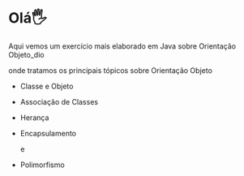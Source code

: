 # Olá:raised_hand_with_fingers_splayed:

Aqui vemos um exercício mais elaborado em Java sobre Orientação Objeto_dio 

onde tratamos os principais tópicos sobre Orientação Objeto

- Classe e Objeto

- Associação de Classes

- Herança

- Encapsulamento

  e

- Polimorfismo

